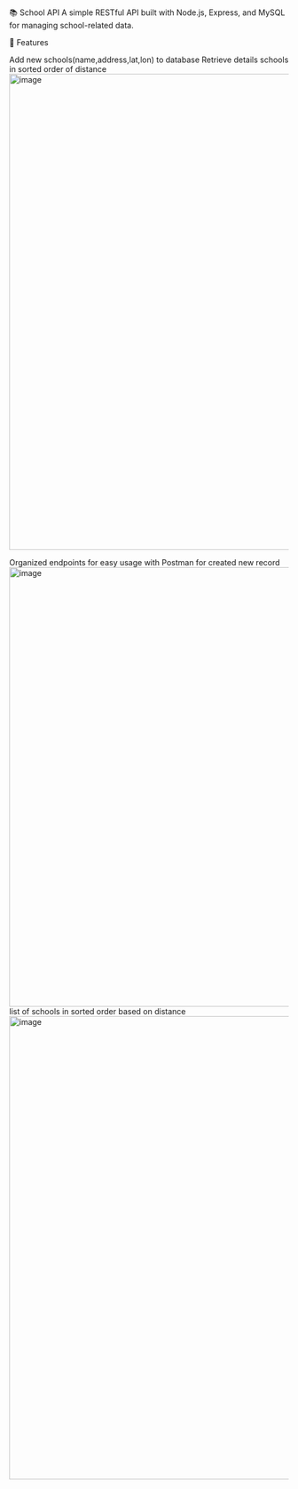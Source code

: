 📚 School API
A simple RESTful API built with Node.js, Express, and MySQL for managing school-related data.

🚀 Features

Add new schools(name,address,lat,lon) to database
Retrieve details schools in sorted order of distance
<img width="1919" height="857" alt="image" src="https://github.com/user-attachments/assets/b077bdff-f3d2-42d7-b219-ec34e8fc693a" />

Organized endpoints for easy usage with Postman
for created new record 
<img width="1360" height="791" alt="image" src="https://github.com/user-attachments/assets/45e02e1a-21bf-4224-8aa7-c562fdac98bd" />
list of schools in sorted order based on distance 
<img width="1336" height="834" alt="image" src="https://github.com/user-attachments/assets/fbbd9cc0-5e18-43c4-a5e8-2c5388a8d9f0" />

